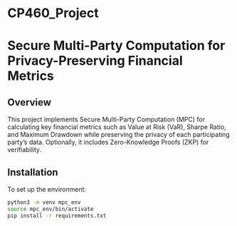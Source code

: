 # CP460_Project
# Secure Multi-Party Computation for Privacy-Preserving Financial Metrics

## Overview
This project implements Secure Multi-Party Computation (MPC) for calculating key financial metrics such as Value at Risk (VaR), Sharpe Ratio, and Maximum Drawdown while preserving the privacy of each participating party’s data. Optionally, it includes Zero-Knowledge Proofs (ZKP) for verifiability.

## Installation
To set up the environment:
```bash
python3 -m venv mpc_env
source mpc_env/bin/activate
pip install -r requirements.txt